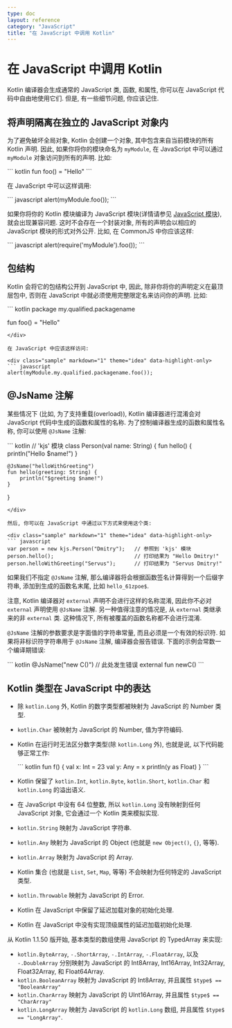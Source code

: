 ```yaml
---
type: doc
layout: reference
category: "JavaScript"
title: "在 JavaScript 中调用 Kotlin"
---
```


# 在 JavaScript 中调用 Kotlin

Kotlin 编译器会生成通常的 JavaScript 类, 函数, 和属性, 你可以在 JavaScript 代码中自由地使用它们.
但是, 有一些细节问题, 你应该记住.

## 将声明隔离在独立的 JavaScript 对象内

为了避免破坏全局对象, Kotlin 会创建一个对象, 其中包含来自当前模块的所有 Kotlin 声明.
因此, 如果你将你的模块命名为 `myModule`, 在 JavaScript 中可以通过 `myModule` 对象访问到所有的声明. 比如:

<div class="sample" markdown="1" theme="idea" data-highlight-only>
``` kotlin
fun foo() = "Hello"
```
</div>

在 JavaScript 中可以这样调用:

<div class="sample" markdown="1" theme="idea" data-highlight-only>
``` javascript
alert(myModule.foo());
```
</div>

如果你将你的 Kotlin 模块编译为 JavaScript 模块(详情请参见 [JavaScript 模块](js-modules.html)), 就会出现兼容问题.
这时不会存在一个封装对象, 所有的声明会以相应的 JavaScript 模块的形式对外公开. 比如, 在 CommonJS 中你应该这样:

<div class="sample" markdown="1" theme="idea" data-highlight-only>
``` javascript
alert(require('myModule').foo());
```
</div>


## 包结构

Kotlin 会将它的包结构公开到 JavaScript 中, 因此, 除非你将你的声明定义在最顶层包中, 否则在 JavaScript 中就必须使用完整限定名来访问你的声明. 比如:

<div class="sample" markdown="1" theme="idea" data-highlight-only>
``` kotlin
package my.qualified.packagename

fun foo() = "Hello"
```
</div>

在 JavaScript 中应该这样访问:

<div class="sample" markdown="1" theme="idea" data-highlight-only>
``` javascript
alert(myModule.my.qualified.packagename.foo());
```
</div>


## @JsName 注解

某些情况下 (比如, 为了支持重载(overload)), Kotlin 编译器进行混淆会对 JavaScript 代码中生成的函数和属性的名称.
为了控制编译器生成的函数和属性名称, 你可以使用 `@JsName` 注解:

<div class="sample" markdown="1" theme="idea" data-highlight-only>
``` kotlin
// 'kjs' 模块
class Person(val name: String) {
    fun hello() {
        println("Hello $name!")
    }

    @JsName("helloWithGreeting")
    fun hello(greeting: String) {
        println("$greeting $name!")
    }
}
```
</div>

然后, 你可以在 JavaScript 中通过以下方式来使用这个类:

<div class="sample" markdown="1" theme="idea" data-highlight-only>
``` javascript
var person = new kjs.Person("Dmitry");   // 参照到 'kjs' 模块
person.hello();                          // 打印结果为 "Hello Dmitry!"
person.helloWithGreeting("Servus");      // 打印结果为 "Servus Dmitry!"
```
</div>

如果我们不指定 `@JsName` 注解, 那么编译器将会根据函数签名计算得到一个后缀字符串, 添加到生成的函数名末尾, 比如 `hello_61zpoe$`.

注意, Kotlin 编译器对 `external` 声明不会进行这样的名称混淆, 因此你不必对 `external` 声明使用 `@JsName` 注解.
另一种值得注意的情况是, 从 `external` 类继承来的非 `external` 类. 这种情况下, 所有被覆盖的函数名称都不会进行混淆.

`@JsName` 注解的参数要求是字面值的字符串常量, 而且必须是一个有效的标识符.
如果将非标识符字符串用于 `@JsName` 注解, 编译器会报告错误.
下面的示例会常数一个编译期错误:

<div class="sample" markdown="1" theme="idea" data-highlight-only>
``` kotlin
@JsName("new C()")   // 此处发生错误
external fun newC()
```
</div>


## Kotlin 类型在 JavaScript 中的表达

* 除 `kotlin.Long` 外, Kotlin 的数字类型都被映射为 JavaScript 的 Number 类型.
* `kotlin.Char` 被映射为 JavaScript 的 Number, 值为字符编码.
* Kotlin 在运行时无法区分数字类型(除 `kotlin.Long` 外), 也就是说, 以下代码能够正常工作:

  <div class="sample" markdown="1" theme="idea" data-highlight-only>
  ``` kotlin
  fun f() {
      val x: Int = 23
      val y: Any = x
      println(y as Float)
  }
  ```
  </div>

* Kotlin 保留了 `kotlin.Int`, `kotlin.Byte`, `kotlin.Short`, `kotlin.Char` 和 `kotlin.Long` 的溢出语义.
* 在 JavaScript 中没有 64 位整数, 所以 `kotlin.Long` 没有映射到任何 JavaScript 对象, 它会通过一个 Kotlin 类来模拟实现.
* `kotlin.String` 映射为 JavaScript 字符串.
* `kotlin.Any` 映射为 JavaScript 的 Object (也就是 `new Object()`, `{}`, 等等).
* `kotlin.Array` 映射为 JavaScript 的 Array.
* Kotlin 集合 (也就是 `List`, `Set`, `Map`, 等等) 不会映射为任何特定的 JavaScript 类型.
* `kotlin.Throwable` 映射为 JavaScript 的 Error.
* Kotlin 在 JavaScript 中保留了延迟加载对象的初始化处理.
* Kotlin 在 JavaScript 中没有实现顶级属性的延迟加载初始化处理.

从 Kotlin 1.1.50 版开始, 基本类型的数组使用 JavaScript 的 TypedArray 来实现:

* `kotlin.ByteArray`, `-.ShortArray`, `-.IntArray`, `-.FloatArray`, 以及 `-.DoubleArray`
分别映射为 JavaScript 的 Int8Array, Int16Array, Int32Array, Float32Array, 和 Float64Array.
* `kotlin.BooleanArray` 映射为 JavaScript 的 Int8Array, 并且属性 `$type$ == "BooleanArray"`
* `kotlin.CharArray` 映射为 JavaScript 的 UInt16Array, 并且属性 `$type$ == "CharArray"`
* `kotlin.LongArray` 映射为 JavaScript 的 `kotlin.Long` 数组, 并且属性 `$type$ == "LongArray"`.
